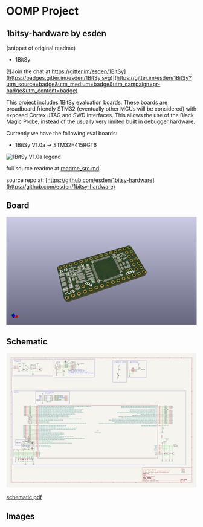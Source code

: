 # OOMP Project  
## 1bitsy-hardware  by esden  
  
(snippet of original readme)  
  
- 1BitSy  
  
[![Join the chat at https://gitter.im/esden/1BitSy](https://badges.gitter.im/esden/1BitSy.svg)](https://gitter.im/esden/1BitSy?utm_source=badge&utm_medium=badge&utm_campaign=pr-badge&utm_content=badge)  
  
This project includes 1BitSy evaluation boards. These boards are breadboard friendly STM32 (eventually other MCUs will be considered) with exposed Cortex JTAG and SWD interfaces. This allows the use of the Black Magic Probe, instead of the usually very limited built in debugger hardware.  
  
Currently we have the following eval boards:  
  
* 1BitSy V1.0a -> STM32F415RGT6  
  
![1BitSy V1.0a legend](/doc/1bitsy_v1_0_legend.png)  
  
  full source readme at [readme_src.md](readme_src.md)  
  
source repo at: [https://github.com/esden/1bitsy-hardware](https://github.com/esden/1bitsy-hardware)  
## Board  
  
[![working_3d.png](working_3d_600.png)](working_3d.png)  
## Schematic  
  
[![working_schematic.png](working_schematic_600.png)](working_schematic.png)  
  
[schematic pdf](working_schematic.pdf)  
## Images  
